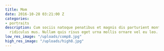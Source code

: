 ```yaml
---
title: Mom
date: 2016-10-28 03:21:00 Z
categories:
- portraits
description: Cum sociis natoque penatibus et magnis dis parturient montes, nascetur
  ridiculus mus. Nullam quis risus eget urna mollis ornare vel eu leo.
low_res_image: "/uploads/comp8.jpg"
high_res_image: "/uploads/high8.jpg"
---
```


